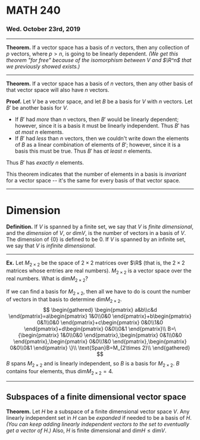 # MATH 240
### Wed. October 23rd, 2019
---

__Theorem.__ If a vector space has a basis of $n$ vectors, then any collection of $p$ vectors, where $p>n$, is going to be linearly dependent.
_(We get this theorem "for free" because of the isomorphism between $V$ and $\R^n$ that we previously showed exists.)_

---
__Theorem.__ If a vector space has a basis of $n$ vectors, then any other basis of that vector space will also have $n$ vectors.

__Proof.__ Let $V$ be a vector space, and let $B$ be a basis for $V$ with $n$ vectors. Let $B'$ be another basis for $V$.
* If $B'$ had _more_ than $n$ vectors, then $B'$ would be linearly dependent; however, since it is a basis it must be linearly independent. Thus $B'$ has _at most_ $n$ elements.
* If $B'$ had _less_ than $n$ vectors, then we couldn't write down the elements of $B$ as a linear combination of elements of $B'$; however, since it is a basis this must be true. Thus $B'$ has _at least_ $n$ elements.

Thus $B'$ has _exactly_ $n$ elements.

This theorem indicates that the number of elements in a basis is _invariant_ for a vector space -- it's the same for every basis of that vector space.

---
# Dimension

__Definition.__ If $V$ is spanned by a finite set, we say that $V$ is _finite dimensional_, and the _dimension_ of $V$, or $\text{dim}V$, is the number of vectors in a basis of $V$. The dimension of $\{0\}$ is defined to be $0$.
If $V$ is spanned by an infinite set, we say that $V$ is _infinite dimensional_.

---
__Ex.__ Let $M_{2\times 2}$ be the space of $2\times 2$ matrices over $\R$ (that is, the $2\times 2$ matrices whose entries are real numbers). $M_{2\times 2}$ is a vector space over the real numbers. What is $\text{dim}M_{2\times 2}$?

If we can find a basis for $M_{2\times 2}$, then all we have to do is count the number of vectors in that basis to determine $\text{dim}M_{2\times 2}$. $$
\begin{gathered}
    \begin{pmatrix}
        a&b\\c&d
    \end{pmatrix}=a\begin{pmatrix}
        1&0\\0&0
    \end{pmatrix}+b\begin{pmatrix}
        0&1\\0&0
    \end{pmatrix}+c\begin{pmatrix}
        0&0\\1&0
    \end{pmatrix}+d\begin{pmatrix}
        0&0\\0&1
    \end{pmatrix}\\
    B=\{\begin{pmatrix}
        1&0\\0&0
    \end{pmatrix},\begin{pmatrix}
        0&1\\0&0
    \end{pmatrix},\begin{pmatrix}
        0&0\\1&0
    \end{pmatrix},\begin{pmatrix}
        0&0\\0&1
    \end{pmatrix}
    \}\\
    \text{Span}B=M_{2\times 2}\\
\end{gathered}
$$
$B$ spans $M_{2\times 2}$ and is linearly independent, so $B$ is a basis for $M_{2\times 2}$.
$B$ contains four elements, thus $\text{dim}M_{2\times 2}=4$.

---
## Subspaces of a finite dimensional vector space
__Theorem.__ Let $H$ be a subspace of a finite dimensional vector space $V$. Any linearly independent set in $H$ can be _expanded_ if needed to be a basis of $H$. _(You can keep adding linearly independent vectors to the set to eventually get a vector of $H$.)_ Also, $H$ is finite dimensional and $\text{dim}H\leq \text{dim}V$.

